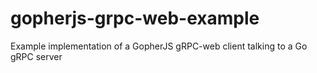 # gopherjs-grpc-web-example
Example implementation of a GopherJS gRPC-web client talking to a Go gRPC server
